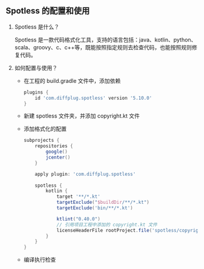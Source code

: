## Spotless 的配置和使用

1. Spotless 是什么？

   Spotless 是一款代码格式化工具，支持的语言包括：java、kotlin、python、scala、groovy、c、c++等，既能按照指定规则去检查代码，也能按照规则修复代码。

2. 如何配置与使用？

   - 在工程的 build.gradle 文件中，添加依赖

     ```groovy
     plugins {
         id 'com.diffplug.spotless' version '5.10.0'
     }
     ```

   - 新建 spotless 文件夹，并添加 copyright.kt 文件

   - 添加格式化的配置

     ```groovy
     subprojects {
         repositories {
             google()
             jcenter()
         }
     
         apply plugin: 'com.diffplug.spotless'
         
         spotless {
             kotlin {
                 target '**/*.kt'
                 targetExclude("$buildDir/**/*.kt")
                 targetExclude('bin/**/*.kt')
     
                 ktlint("0.40.0")
                 // 引用项目工程中添加的 copyright.kt 文件
                 licenseHeaderFile rootProject.file('spotless/copyright.kt')
             }
         }
     }
     ```

   - 编译执行检查

    
    
